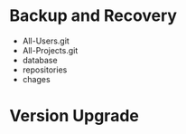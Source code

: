 # Backup and Recovery

* All-Users.git
* All-Projects.git
* database
* repositories
* chages

# Version Upgrade
